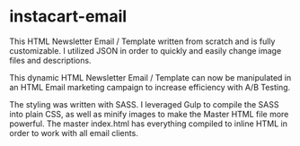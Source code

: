 # instacart-email

This HTML Newsletter Email / Template written from scratch and is fully customizable. I utilized JSON in order to quickly and easily change image files and descriptions.

This dynamic HTML Newsletter Email / Template can now be manipulated in an HTML Email marketing campaign to increase efficiency with A/B Testing.

The styling was written with SASS. I leveraged Gulp to compile the SASS into plain CSS, as well as minify images to make the Master HTML file more powerful. The master index.html has everything compiled to inline HTML in order to work with all email clients.
